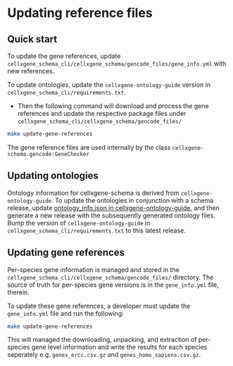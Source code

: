 # Updating reference files

## Quick start 
To update the gene references, update `cellxgene_schema_cli/cellxgene_schema/gencode_files/gene_info.yml` with new references.

To update ontologies, update the `cellxgene-ontology-guide` version in `cellxgene_schema_cli/requirements.txt`.

- Then the following command will download and process the gene references and update the respective package files under `cellxgene_schema_cli/cellxgene_schema/gencode_files/`

```bash
make update-gene-references
```

The gene reference files are used internally by the class `cellxgene-schema.gencode:GeneChecker`

## Updating ontologies

Ontology information for cellxgene-schema is derived from `cellxgene-ontology-guide`. To update the ontologies in 
conjunction with a schema release, update [ontology_info.json in cellxgene-ontology-guide](https://github.com/chanzuckerberg/cellxgene-ontology-guide/blob/main/ontology-assets/ontology_info.json),
and then generate a new release with the subsequently generated ontology files. Bump the version of `cellxgene-ontology-guide` in 
`cellxgene_schema_cli/requirements.txt` to this latest release.

## Updating gene references
Per-species gene information is managed and stored in the  `cellxgene_schema_cli/cellxgene_schema/gencode_files/` directory. The source of truth for per-species gene versions is in the `gene_info.yml` file, therein. 

To update these gene references, a developer must update the `gene_info.yml` file and run the following:
```bash
make update-gene-references
```

This will managed the downloading, unpacking, and extraction of per-species gene level information and write the results for each species seperately e.g. `genes_ercc.csv.gz` and `genes_homo_sapiens.csv.gz`.
